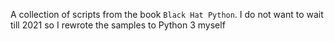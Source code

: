 A collection of scripts from the book `Black Hat Python`. I do not want to wait till 2021 so I rewrote the samples to Python 3 myself
